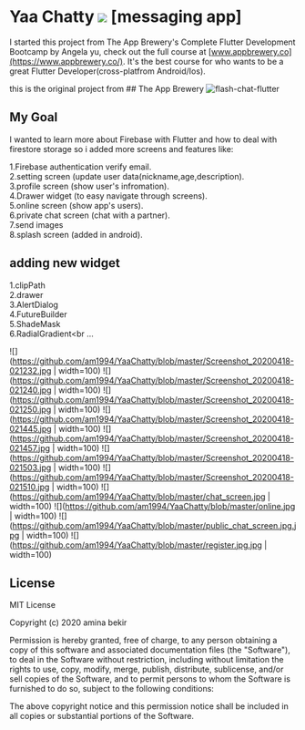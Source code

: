 

# Yaa Chatty ![](https://github.com/am1994/YaaChatty/blob/master/icons8-weixin-64.png) [messaging app]

I started this project from The App Brewery's Complete Flutter Development Bootcamp by Angela yu, 
check out the full course at [www.appbrewery.co](https://www.appbrewery.co/). It's the best course for who wants to  be a great Flutter Developer(cross-platfrom Android/Ios).

this is the original project from ## The App Brewery ![flash-chat-flutter](https://github.com/londonappbrewery/flash-chat-flutter)

## My Goal

I wanted to learn more about Firebase with  Flutter and how to deal with firestore storage so i added more screens and features like:<br/>

1.Firebase authentication verify email. <br/>
2.setting screen (update user data(nickname,age,description).<br/>
3.profile screen (show user's infromation).<br/>
4.Drawer widget (to easy navigate through screens).<br/>
5.online screen (show app's users).<br/>
6.private chat screen (chat with a partner).<br/>
7.send images <br/>
8.splash screen (added in android).<br/>


## adding new widget

 1.clipPath<br/>
 2.drawer<br/>
 3.AlertDialog<br/>
 4.FutureBuilder<br/>
 5.ShadeMask<br/>
 6.RadialGradient<br 
 ...<br/>
 
 ![](https://github.com/am1994/YaaChatty/blob/master/Screenshot_20200418-021232.jpg | width=100)
 ![](https://github.com/am1994/YaaChatty/blob/master/Screenshot_20200418-021240.jpg | width=100)
 ![](https://github.com/am1994/YaaChatty/blob/master/Screenshot_20200418-021250.jpg | width=100)
 ![](https://github.com/am1994/YaaChatty/blob/master/Screenshot_20200418-021445.jpg | width=100)
 ![](https://github.com/am1994/YaaChatty/blob/master/Screenshot_20200418-021457.jpg | width=100)
 ![](https://github.com/am1994/YaaChatty/blob/master/Screenshot_20200418-021503.jpg | width=100)
 ![](https://github.com/am1994/YaaChatty/blob/master/Screenshot_20200418-021510.jpg | width=100)
 ![](https://github.com/am1994/YaaChatty/blob/master/chat_screen.jpg | width=100)
 ![](https://github.com/am1994/YaaChatty/blob/master/online.jpg | width=100)
 ![](https://github.com/am1994/YaaChatty/blob/master/public_chat_screen.jpg.jpg | width=100)
 ![](https://github.com/am1994/YaaChatty/blob/master/register.jpg.jpg | width=100)


 

 
 



 
 
## License

MIT License

Copyright (c) 2020 amina bekir

Permission is hereby granted, free of charge, to any person obtaining a copy
of this software and associated documentation files (the "Software"), to deal
in the Software without restriction, including without limitation the rights
to use, copy, modify, merge, publish, distribute, sublicense, and/or sell
copies of the Software, and to permit persons to whom the Software is
furnished to do so, subject to the following conditions:

The above copyright notice and this permission notice shall be included in all
copies or substantial portions of the Software.


